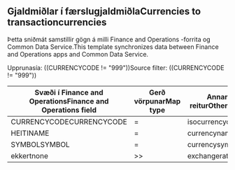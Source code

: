## <a name="currencies-to-transactioncurrencies"></a><span data-ttu-id="0889d-101">Gjaldmiðlar í færslugjaldmiðla</span><span class="sxs-lookup"><span data-stu-id="0889d-101">Currencies to transactioncurrencies</span></span>

<span data-ttu-id="0889d-102">Þetta sniðmát samstillir gögn á milli Finance and Operations -forrita og Common Data Service.</span><span class="sxs-lookup"><span data-stu-id="0889d-102">This template synchronizes data between Finance and Operations apps and Common Data Service.</span></span>

<span data-ttu-id="0889d-103">Upprunasía: ((CURRENCYCODE != "999"))</span><span class="sxs-lookup"><span data-stu-id="0889d-103">Source filter: ((CURRENCYCODE != "999"))</span></span>

<span data-ttu-id="0889d-104">Svæði í Finance and Operations</span><span class="sxs-lookup"><span data-stu-id="0889d-104">Finance and Operations field</span></span> | <span data-ttu-id="0889d-105">Gerð vörpunar</span><span class="sxs-lookup"><span data-stu-id="0889d-105">Map type</span></span> | <span data-ttu-id="0889d-106">Annar Dynamics 365 reitur</span><span class="sxs-lookup"><span data-stu-id="0889d-106">Other Dynamics 365 field</span></span> | <span data-ttu-id="0889d-107">Sjálfgildi</span><span class="sxs-lookup"><span data-stu-id="0889d-107">Default value</span></span>
---|---|---|---
<span data-ttu-id="0889d-108">CURRENCYCODE</span><span class="sxs-lookup"><span data-stu-id="0889d-108">CURRENCYCODE</span></span> | = | <span data-ttu-id="0889d-109">isocurrencycode</span><span class="sxs-lookup"><span data-stu-id="0889d-109">isocurrencycode</span></span> | 
<span data-ttu-id="0889d-110">HEITI</span><span class="sxs-lookup"><span data-stu-id="0889d-110">NAME</span></span> | = | <span data-ttu-id="0889d-111">currencyname</span><span class="sxs-lookup"><span data-stu-id="0889d-111">currencyname</span></span> | 
<span data-ttu-id="0889d-112">SYMBOL</span><span class="sxs-lookup"><span data-stu-id="0889d-112">SYMBOL</span></span> | = | <span data-ttu-id="0889d-113">currencysymbol</span><span class="sxs-lookup"><span data-stu-id="0889d-113">currencysymbol</span></span> | 
<span data-ttu-id="0889d-114">ekkert</span><span class="sxs-lookup"><span data-stu-id="0889d-114">none</span></span> | >> | <span data-ttu-id="0889d-115">exchangerate</span><span class="sxs-lookup"><span data-stu-id="0889d-115">exchangerate</span></span> | <span data-ttu-id="0889d-116">1</span><span class="sxs-lookup"><span data-stu-id="0889d-116">1</span></span>
